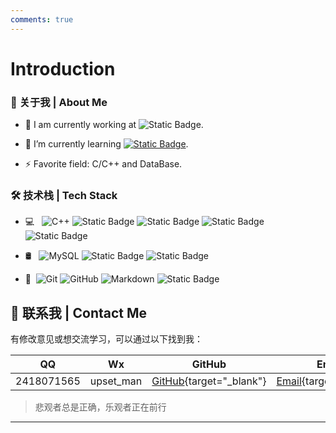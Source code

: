 ```yaml
---
comments: true
---
```


# Introduction

### 👋 关于我 | About Me

- 🔭 I am currently working at ![Static Badge](https://img.shields.io/badge/-Tencent%20Cloud-333333?logo=qq).

- 🌱 I’m currently learning [![Static Badge](https://img.shields.io/badge/-rust-333333?logo=rust&logoColor=%23FA3C00)](https://rustwiki.org/zh-CN/book/title-page.html).

- ⚡ Favorite field: C/C++ and DataBase.

### 🛠 技术栈 | Tech Stack

- 💻 &#160; ![C++](https://img.shields.io/badge/C%2B%2B-333333?logo=cplusplus&logoColor=%2300599C)
![Static Badge](https://img.shields.io/badge/Linux-333333?logo=Linux&logoColor=%23FCC624)
![Static Badge](https://img.shields.io/badge/Python-333333?logo=python&logoColor=%233776AB)
![Static Badge](https://img.shields.io/badge/Command-333333?logo=gnubash&logoColor=%230A0D14)
![Static Badge](https://img.shields.io/badge/GO-333333?logo=go&logoColor=%2300ADD8)


- 🛢 &#160; ![MySQL](https://img.shields.io/badge/-MySQL-333333?style=flat&logo=mysql)
![Static Badge](https://img.shields.io/badge/Bustub-333333?logo=baserow&logoColor=%23CA2133)
![Static Badge](https://img.shields.io/badge/clickhouse-333333?logo=clickhouse&logoColor=%23FFCC01)


- 🔧 &#160;![Git](https://img.shields.io/badge/-Git-333333?style=flat&logo=git)
![GitHub](https://img.shields.io/badge/-GitHub-333333?style=flat&logo=github)
![Markdown](https://img.shields.io/badge/-Markdown-333333?style=flat&logo=markdown)
![Static Badge](https://img.shields.io/badge/docker-333333?logo=docker&logoColor=%232496ED)



## 💌 联系我 | Contact Me

有修改意见或想交流学习，可以通过以下找到我：

|QQ|Wx|GitHub|Email|
|:-:|:-:|:-:|:-:|
|2418071565|upset_man|[GitHub](https://github.com/idle-lab){target="_blank"}|[Email](mailto:IdelCyb@163.com){target="_blank"}|

> 悲观者总是正确，乐观者正在前行

---